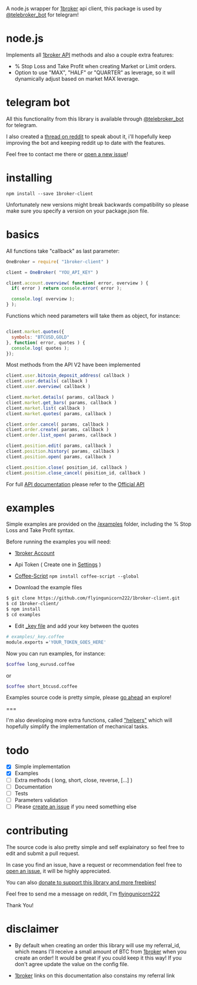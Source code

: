 A node.js wrapper for [1broker](https://1broker.com/?c=en/action/r&i=11468) api client, this package is used by [@telebroker_bot](https://telegram.me/telebroker_bot) for telegram!

node.js
===
Implements all [1broker API](https://1broker.com/?c=api_documentation) methods and also a couple extra features:

 - % Stop Loss and Take Profit when creating Market or Limit orders.
 - Option to use "MAX", "HALF" or "QUARTER" as leverage, so it will dynamically adjust based on market MAX leverage.

telegram bot
====
All this functionality from this library is available through [@telebroker_bot](https://telegram.me/telebroker_bot) for telegram.

I also created a [thread on reddit](https://www.reddit.com/r/1Broker/comments/582eks/you_can_buy_and_sell_on_1broker_directly_from/) to speak about it, i'll hopefully keep improving the bot and keeping reddit up to date with the features.

Feel free to contact me there or [open a new issue](https://github.com/flyingunicorn222/1broker-client/issues/new)!


installing
====

````npm install --save 1broker-client````

Unfortunately new versions might break backwards
compatibility so please make sure you specify a version on your package.json
file.

basics
====

All functions take "callback" as last parameter:

````javascript
OneBroker = require( "1broker-client" )

client = OneBroker( "YOU_API_KEY" )

client.account.overview( function( error, overview ) {
  if( error ) return console.error( error );

  console.log( overview );
} );
````

Functions which need parameters will take them as object, for instance:

````javascript

client.market.quotes({
  symbols: "BTCUSD,GOLD"
}, function( error, quotes ) {
  console.log( quotes );
});

````

Most methods from the API V2 have been implemented


````javascript
client.user.bitcoin_deposit_address( callback )
client.user.details( callback )
client.user.overview( callback )

client.market.details( params, callback )
client.market.get_bars( params, callback )
client.market.list( callback )
client.market.quotes( params, callback )

client.order.cancel( params, callback )
client.order.create( params, callback )
client.order.list_open( params, callback )

client.position.edit( params, callback )
client.position.history( params, callback )
client.position.open( params, callback )

client.position.close( position_id, callback )
client.position.close_cancel( position_id, callback )
````

For full [API documentation](https://1broker.com/?c=en/content/api-documentation) please refer to the [Official API](https://1broker.com/?c=en/content/api-documentation)

examples
====

Simple examples are provided on the [/examples](https://github.com/flyingunicorn222/1broker-client/tree/v1/examples) folder, including
the % Stop Loss and Take Profit syntax.

Before running the examples you will need:

 - [1broker Account](https://1broker.com/?c=en/action/r&i=11468)

 - Api Token ( Create one in [Settings](https://1broker.com/?u1=account_settings) )

 - [Coffee-Script](http://coffeescript.org/) ```npm install coffee-script --global```

 - Download the example files

```bash
$ git clone https://github.com/flyingunicorn222/1broker-client.git
$ cd 1broker-client/
$ npm install
$ cd examples
```

 - Edit [_key file](https://github.com/flyingunicorn222/1broker-client/blob/v1/examples/_key.coffee) and add your key between the quotes

```bash
# examples/_key.coffee
module.exports ='YOUR_TOKEN_GOES_HERE'
```

Now you can run examples, for instance:
```bash
$coffee long_eurusd.coffee
```
or
```bash
$coffee short_btcusd.coffee
```
Examples source code is pretty simple, please [go ahead](https://github.com/flyingunicorn222/1broker-client/blob/v1/examples/) an explore!

===

I'm also developing more extra functions, called ["helpers"](https://github.com/flyingunicorn222/1broker-client/tree/v1/src/helpers) which will
hopefully simplify the implementation of mechanical tasks.

todo
====

- [x] Simple implementation
- [x] Examples
- [ ] Extra methods ( long, short, close, reverse, [...] )
- [ ] Documentation
- [ ] Tests
- [ ] Parameters validation
- [ ] Please [create an issue](https://github.com/flyingunicorn222/1broker-client/issues/new) if you need something else

contributing
====
The source code is also pretty simple and self explainatory so feel free
to edit and submit a pull request.

In case you find an issue, have a request or recommendation feel free to [open
an issue](https://github.com/flyingunicorn222/1broker-client/issues/new), it will be highly appreciated.

You can also [donate to support this library and more freebies!](https://blockchain.info/address/1767DuD8teMeeTV2DtPviqMYE1G13169x3)

Feel free to send me a message on reddit, I'm [flyingunicorn222](https://www.reddit.com/user/flyingunicorn222)

Thank You!

disclaimer
====
 - By default when creating an order this library will use my referral_id,
which means I'll receive a small amount of BTC from [1broker](https://1broker.com/?c=en/action/r&i=11468)
when you create an order! It would be great if you could keep it this way! If you don't agree update the value on the config file.

 - [1broker](https://1broker.com/?c=en/action/r&i=11468) links on this documentation
also constains my referral link
